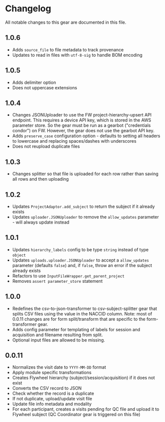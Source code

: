 # Changelog

All notable changes to this gear are documented in this file.

## 1.0.6

* Adds `source_file` to file metadata to track provenance
* Updates to read in files with `utf-8-sig` to handle BOM encoding

## 1.0.5

* Adds delimiter option
* Does not uppercase extensions

## 1.0.4

* Changes JSONUploader to use the FW project-hierarchy-upsert API endpoint. This requires a device API key, which is stored in the AWS parameter store. So the gear must be run as a gearbot ("credentials condor") on FW. However, the gear does not use the gearbot API key.
* Adds `preserve_case` configuration option - defaults to setting all headers to lowercase and replacing spaces/dashes with underscores
* Does not reupload duplicate files

## 1.0.3

* Changes splitter so that file is uploaded for each row rather than saving all rows and then uploading

## 1.0.2

* Updates `ProjectAdaptor.add_subject` to return the subject if it already exists
* Updates `uploader.JSONUploader` to remove the `allow_updates` parameter - will always update instead

## 1.0.1

* Updates `hierarchy_labels` config to be type `string` instead of type `object`
* Updates `uploads.uploader.JSONUploader` to accept a `allow_updates` parameter (defaults `false`) and, if `false`, throw an error if the subject already exists
* Refactors to use `InputFileWrapper.get_parent_project`
* Removes `assert parameter_store` statement

## 1.0.0

- Redefines the csv-to-json-transformer to csv-subject-splitter gear that splits CSV files using the value in the NACCID column.
  Note: most of 0.0.11 changes are for form split/transform that are specific to the form-transformer gear.
- Adds config parameter for templating of labels for session and acquisition and filename resulting from split.
- Optional input files are allowed to be missing.

## 0.0.11
- Normalizes the visit date to `YYYY-MM-DD` format
- Apply module specific transformations
- Creates Flywheel hierarchy (subject/session/acquisition) if it does not exist
- Converts the CSV record to JSON
- Check whether the record is a duplicate
- If not duplicate, upload/update visit file
- Update file info metadata and modality
- For each participant, creates a visits pending for QC file and upload it to Flywheel subject (QC Coordinator gear is triggered on this file)
